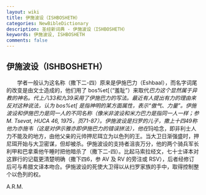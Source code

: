 ```yaml
---
layout: wiki
title: 伊施波设（ISHBOSHETH）
categories: NewBibleDictionary
description: 圣经新词典 - 伊施波设（ISHBOSHETH）
keywords: 伊施波设, ISHBOSHETH
comments: false
---
```


## 伊施波设（ISHBOSHETH）

　　学者一般认为这名称（撒下二-四）原来是伊施巴力（Eshbaal），而名字词尾的改变是由文士造成的，他们用了 bos%et[（“羞耻”）来取代*巴力这个显然属于异教的神名。代上八33和九39采用了伊施巴力的写法。最近有人提出有力的理由来反对这种说法，认为 bos%et[ 是指神明的某方面属性，表示“傲气、力量”。伊施波设和伊施巴力是同一人的不同名称（像米非波设和米力巴力是指同一人一样；参 M. Tsevat, HUCA 46, 1975，页71-87）。伊施波设是扫罗的儿子，撒上十四49称他为亦施韦（这是对伊示雅亦即伊施巴力的错误拼法），他在*玛哈念，即非利士人力不能及的地方，由他父亲的元帅押尼珥立为以色列的王。当大卫日渐强盛时，押尼珥开始与大卫密谋，但却被杀。伊施波设的支持者沮丧万分，他的两个骑兵军长利甲和巴拿乘他午睡时把他暗杀了（撒下二-四）。比起马索拉经文，七十士译本对这罪行的记载更清楚明确（撒下四6，参 AV 及 RV 的旁注或 RSV），后者经修订后可与希腊文译本吻合。伊施波设的死使大卫得以从扫罗家族的手中，取得控制整个以色列的权。

A.R.M.










